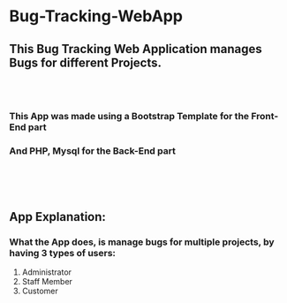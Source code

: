 # Bug-Tracking-WebApp

## This Bug Tracking Web Application manages Bugs for different Projects.

<br>
<br>

### This App was made using a Bootstrap Template for the Front-End part
### And PHP, Mysql for the Back-End part

<br>
<br>
<br>

## App Explanation:

### What the App does, is manage bugs for multiple projects, by having 3 types of users:
<ol>
    <li>Administrator</li>
    <li>Staff Member</li>
    <li>Customer</li>
</ol>

